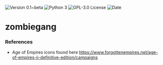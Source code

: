 ![[Version 0.1~beta](https://github.com/r3nt0n)](http://img.shields.io/badge/version-0.1~beta-orange.svg)
![[Python 3](https://github.com/r3nt0n)](http://img.shields.io/badge/python-3-blue.svg)
![[GPL-3.0 License](https://github.com/r3nt0n)](https://img.shields.io/badge/license-GPL%203.0-brightgreen.svg)
![[Date](https://github.com/r3nt0n)](http://img.shields.io/badge/date-2020-yellow.svg)


# zombiegang


### References
+ Age of Empires icons found here https://www.forgottenempires.net/age-of-empires-ii-definitive-edition/campaigns



